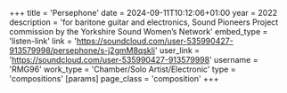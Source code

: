 +++
title = 'Persephone'
date = 2024-09-11T10:12:06+01:00
year = 2022
description = 'for baritone guitar and electronics, Sound Pioneers Project commission by the Yorkshire Sound Women’s Network'
embed_type = 'listen-link'
link = 'https://soundcloud.com/user-535990427-913579998/persephone/s-j2gmM8qskli'
user_link = 'https://soundcloud.com/user-535990427-913579998'
username = 'RMG96'
work_type = 'Chamber/Solo Artist/Electronic'
type = 'compositions'
[params]
    page_class = 'composition'
+++
